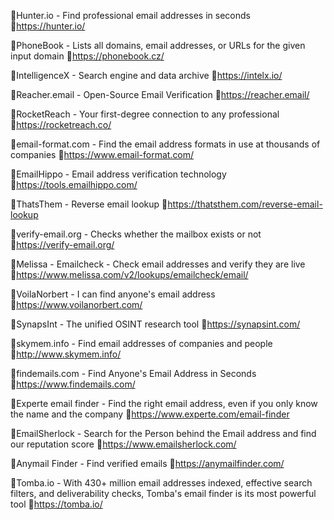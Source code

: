 🔹Hunter.io - Find professional email addresses in seconds
🔗https://hunter.io/

🔹PhoneBook - Lists all domains, email addresses, or URLs for the given input domain
🔗https://phonebook.cz/

🔹IntelligenceX - Search engine and data archive
🔗https://intelx.io/

🔹Reacher.email - Open-Source Email Verification
🔗https://reacher.email/

🔹RocketReach - Your first-degree connection to any professional
🔗https://rocketreach.co/

🔹email-format.com - Find the email address formats in use at thousands of companies
🔗https://www.email-format.com/

🔹EmailHippo - Email address verification technology
🔗https://tools.emailhippo.com/

🔹ThatsThem - Reverse email lookup
🔗https://thatsthem.com/reverse-email-lookup

🔹verify-email.org - Checks whether the mailbox exists or not
🔗https://verify-email.org/

🔹Melissa - Emailcheck - Check email addresses and verify they are live
🔗https://www.melissa.com/v2/lookups/emailcheck/email/

🔹VoilaNorbert - I can find anyone's email address
🔗https://www.voilanorbert.com/

🔹SynapsInt - The unified OSINT research tool
🔗https://synapsint.com/

🔹skymem.info - Find email addresses of companies and people
🔗http://www.skymem.info/

🔹findemails.com - Find Anyone's Email Address in Seconds
🔗https://www.findemails.com/

🔹Experte email finder - Find the right email address, even if you only know the name and the company
🔗https://www.experte.com/email-finder

🔹EmailSherlock - Search for the Person behind the Email address and find our reputation score
🔗https://www.emailsherlock.com/

🔹Anymail Finder - Find verified emails
🔗https://anymailfinder.com/

🔹Tomba.io - With 430+ million email addresses indexed, effective search filters, and deliverability checks, Tomba's email finder is its most powerful tool
🔗https://tomba.io/ 
